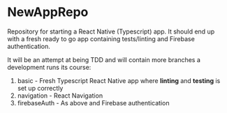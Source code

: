 # NewAppRepo

Repository for starting a React Native (Typescript) app. It should end up with a fresh ready to go app containing tests/linting and Firebase authentication.

It will be an attempt at being TDD and will contain more branches a development runs its course:
 
 1. basic - Fresh Typescript React Native app where **linting** and **testing** is set up correctly
 3. navigation - React Navigation
 2. firebaseAuth - As above and Firebase authentication
